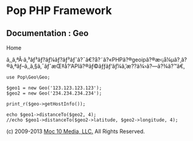 Pop PHP Framework
=================

Documentation : Geo
-------------------

Home

ã‚¸ã‚ªÂ·ã‚³ãƒ³ãƒ?ãƒ¼ãƒ?ãƒ³ãƒˆã?¯ã€?å?˜ã?«PHPã?®geoipã?®æ‹¡å¼µã?¸ã?®ã‚ªãƒ–ã‚¸ã‚§ã‚¯ãƒˆæŒ‡å?‘APIã?®ãƒ©ãƒƒãƒ‘ãƒ¼ã‚’æ??ä¾›ã?—ã?¾ã?™ã€‚

    use Pop\Geo\Geo;

    $geo1 = new Geo('123.123.123.123');
    $geo2 = new Geo('234.234.234.234');

    print_r($geo->getHostInfo());

    echo $geo1->distanceTo($geo2, 4);
    //echo $geo1->distanceTo($geo2->latitude, $geo2->longitude, 4);

\(c) 2009-2013 [Moc 10 Media, LLC.](http://www.moc10media.com) All
Rights Reserved.
